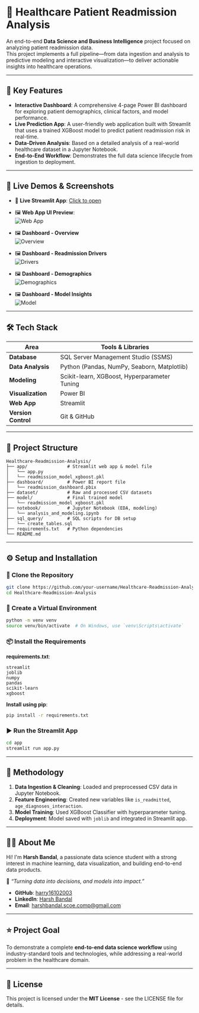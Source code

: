 # 🏥 Healthcare Patient Readmission Analysis

An end-to-end **Data Science and Business Intelligence** project focused on analyzing patient readmission data.  
This project implements a full pipeline—from data ingestion and analysis to predictive modeling and interactive visualization—to deliver actionable insights into healthcare operations.

---

## 🚀 Key Features

- **Interactive Dashboard**: A comprehensive 4-page Power BI dashboard for exploring patient demographics, clinical factors, and model performance.  
- **Live Prediction App**: A user-friendly web application built with Streamlit that uses a trained XGBoost model to predict patient readmission risk in real-time.  
- **Data-Driven Analysis**: Based on a detailed analysis of a real-world healthcare dataset in a Jupyter Notebook.  
- **End-to-End Workflow**: Demonstrates the full data science lifecycle from ingestion to deployment.

---

## 🔗 Live Demos & Screenshots

- 🔗 **Live Streamlit App**: [Click to open](https://healthcare-readmission-analysis-rmuajo4ghd9n8weauxki7q.streamlit.app/)  
- 🖼️ **Web App UI Preview**:  
  ![Web App](./1.png)

- 🖼️ **Dashboard - Overview**  
  ![Overview](./2.jpg)

- 🖼️ **Dashboard - Readmission Drivers**  
  ![Drivers](./3.jpg)

- 🖼️ **Dashboard - Demographics**  
  ![Demographics](./4.jpg)

- 🖼️ **Dashboard - Model Insights**  
  ![Model](./5.jpg)

---

## 🛠️ Tech Stack

| Area             | Tools & Libraries                                                   |
|------------------|---------------------------------------------------------------------|
| **Database**      | SQL Server Management Studio (SSMS)                                 |
| **Data Analysis** | Python (Pandas, NumPy, Seaborn, Matplotlib)                         |
| **Modeling**      | Scikit-learn, XGBoost, Hyperparameter Tuning                        |
| **Visualization** | Power BI                                                            |
| **Web App**       | Streamlit                                                           |
| **Version Control**| Git & GitHub                                                       |

---

## 📂 Project Structure

```
Healthcare-Readmission-Analysis/
├── app/               # Streamlit web app & model file
│   └── app.py
│   └── readmission_model_xgboost.pkl
├── dashboard/         # Power BI report file
│   └── readmission_dashboard.pbix
├── dataset/           # Raw and processed CSV datasets
├── model/             # Final trained model
│   └── readmission_model_xgboost.pkl
├── notebook/          # Jupyter Notebook (EDA, modeling)
│   └── analysis_and_modeling.ipynb
├── sql_query/         # SQL scripts for DB setup
│   └── create_tables.sql
├── requirements.txt   # Python dependencies
└── README.md
```

---

## ⚙️ Setup and Installation

### 🔧 Clone the Repository

```bash
git clone https://github.com/your-username/Healthcare-Readmission-Analysis.git
cd Healthcare-Readmission-Analysis
```

### 🧪 Create a Virtual Environment

```bash
python -m venv venv
source venv/bin/activate  # On Windows, use `venv\Scripts\activate`
```

### 📦 Install the Requirements

**requirements.txt**:

```
streamlit
joblib
numpy
pandas
scikit-learn
xgboost
```

**Install using pip**:

```bash
pip install -r requirements.txt
```

### ▶️ Run the Streamlit App

```bash
cd app
streamlit run app.py
```

---

## 🔬 Methodology

1. **Data Ingestion & Cleaning**: Loaded and preprocessed CSV data in Jupyter Notebook.
2. **Feature Engineering**: Created new variables like `is_readmitted`, `age_diagnoses_interaction`.
3. **Model Training**: Used XGBoost Classifier with hyperparameter tuning.
4. **Deployment**: Model saved with `joblib` and integrated in Streamlit app.

---

## 👨‍💻 About Me

Hi! I'm **Harsh Bandal**, a passionate data science student with a strong interest in machine learning, data visualization, and building end-to-end data products.

📌 _“Turning data into decisions, and models into impact.”_

- **GitHub**: [harry16102003](https://github.com/harry16102003)  
- **LinkedIn**: [Harsh Bandal](https://www.linkedin.com/in/harsh-bandal-3240912b7/)  
- **Email**: harshbandal.scoe.comp@gmail.com  

---

## ⭐ Project Goal

To demonstrate a complete **end-to-end data science workflow** using industry-standard tools and technologies, while addressing a real-world problem in the healthcare domain.

---

## 📜 License

This project is licensed under the **MIT License** - see the LICENSE file for details.
